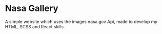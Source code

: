 # Nasa Gallery

A simple website which uses the images.nasa.gov Api, made to develop my HTML, SCSS and React skills.